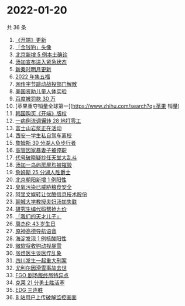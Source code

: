 # 2022-01-20

共 36 条

<!-- BEGIN ZHIHUSEARCH -->
<!-- 最后更新时间 Thu Jan 20 2022 19:07:54 GMT+0800 (China Standard Time) -->
1. [《开端》更新](https://www.zhihu.com/search?q=开端)
1. [「金钱豹」头像](https://www.zhihu.com/search?q=金钱豹头像)
1. [北京新增 5 例本土确诊](https://www.zhihu.com/search?q=北京疫情)
1. [汤加宣布进入紧急状态](https://www.zhihu.com/search?q=汤加)
1. [新秦时明月更新](https://www.zhihu.com/search?q=新秦时明月)
1. [2022 年集五福](https://www.zhihu.com/search?q=集五福)
1. [网传字节跳动战投部门解散](https://www.zhihu.com/search?q=字节跳动)
1. [美国资助儿童人体实验](https://www.zhihu.com/search?q=美国资助人体实验)
1. [百度被罚款 30 万](https://www.zhihu.com/search?q=百度被罚)
1. [苹果重夺销量全球第一](https://www.zhihu.com/search?q=苹果 销量)
1. [韩国购买《开端》版权](https://www.zhihu.com/search?q=韩国购买开端版权)
1. [一病例流调辗转 28 地打零工](https://www.zhihu.com/search?q=最心酸流调)
1. [富士山岩浆正在活动](https://www.zhihu.com/search?q=富士山)
1. [西安一学生私自驾车离校](https://www.zhihu.com/search?q=西安交大学生驾车离校)
1. [詹姆斯 30 分湖人负步行者](https://www.zhihu.com/search?q=湖人)
1. [高管因家暴妻子被停职](https://www.zhihu.com/search?q=高管家暴)
1. [代号破晓疑抄任天堂大乱斗](https://www.zhihu.com/search?q=代号破晓)
1. [汤加一岛屿房屋均被摧毁](https://www.zhihu.com/search?q=汤加)
1. [詹姆斯 25 分湖人胜爵士](https://www.zhihu.com/search?q=湖人)
1. [北京朝阳新增 1 例阳性](https://www.zhihu.com/search?q=朝阳疫情)
1. [臭氧污染已威胁粮食安全](https://www.zhihu.com/search?q=臭氧污染)
1. [阿里文娱转让优酷信息技术股份](https://www.zhihu.com/search?q=阿里文娱转让优酷股份)
1. [聊城大学教授夫妇汤加失联](https://www.zhihu.com/search?q=聊城大学教授夫妇)
1. [研究生编代码帮抢九价](https://www.zhihu.com/search?q=研究生帮抢九价)
1. [「我们的天才儿子」](https://www.zhihu.com/search?q=我们的天才儿子)
1. [周杰伦 43 岁生日](https://www.zhihu.com/search?q=周杰伦)
1. [原神高德导航语音](https://www.zhihu.com/search?q=原神)
1. [海淀发现 1 例核酸阳性](https://www.zhihu.com/search?q=北京疫情)
1. [微软将收购动视暴雪](https://www.zhihu.com/search?q=微软收购动视暴雪)
1. [张煜医生谈医疗乱象](https://www.zhihu.com/search?q=张煜)
1. [四川发生一起重大刑案](https://www.zhihu.com/search?q=四川刑案)
1. [尤利尔因滑雪事故去世](https://www.zhihu.com/search?q=尤利尔去世)
1. [FGO 剧场版终局特异点 ](https://www.zhihu.com/search?q=fgo)
1. [克莱 21 分勇士胜活塞](https://www.zhihu.com/search?q=勇士)
1. [EDG 三连胜](https://www.zhihu.com/search?q=edg)
1. [B 站用户上传破解监控画面](https://www.zhihu.com/search?q=b站监控画面)
<!-- END ZHIHUSEARCH -->
